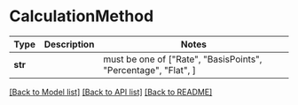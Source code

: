 # CalculationMethod

Type | Description | Notes
------------- | ------------- | -------------
**str** |  |  must be one of ["Rate", "BasisPoints", "Percentage", "Flat", ]

[[Back to Model list]](../README.md#documentation-for-models) [[Back to API list]](../README.md#documentation-for-api-endpoints) [[Back to README]](../README.md)

